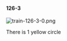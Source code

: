 #### 126-3
![train-126-3-0.png](https://github.com/lil-lab/nlvr/raw/master/nlvr/train/images/30/train-126-3-0.png "train-126-3-0.png")

There is 1 yellow circle